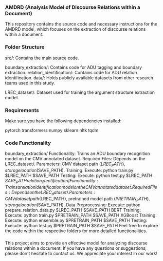 ### AMDRD (Analysis Model of Discourse Relations within a Document)
This repository contains the source code and necessary instructions for the AMDRD model, which focuses on the extraction of discourse relations within a document.

### Folder Structure
src/: Contains the main source code.

boundary_extraction/: Contains code for ADU tagging and boundary extraction.
relation_identification/: Contains code for ADU relation identification.
data/: Holds publicly available datasets from other research teams used in this study.

LREC_dataset/: Dataset used for training the argument structure extraction model.
### Requirements
Make sure you have the following dependencies installed:

pytorch
transformers
numpy
sklearn
nltk
tqdm
### Code Functionality
boundary_extraction/
Functionality: Trains an ADU boundary recognition model on the CMV annotated dataset.
Required Files: Depends on the LREC_dataset/.
Parameters: CMV dataset path ($LREC_PATH), storage location ($SAVE_PATH).
Training: Execute: python train.py $LREC_PATH $SAVE_PATH
Testing: Execute: python test.py $LREC_PATH $SAVE_PATH
relation_identification/
Functionality: Trains a relation identification model on the CMV annotated dataset.
Required Files: Depends on the LREC_dataset/.
Parameters: CMV dataset path ($LREC_PATH), pretrained model path ($PRETRAIN_PATH), storage location ($SAVE_PATH).
Data Preprocessing: Execute: python prepare_relation_data.py $LREC_PATH $SAVE_PATH
BERT Training: Execute: python train.py $PRETRAIN_PATH $SAVE_PATH
XGBoost Training: Execute: python ensemble.py $PRETRAIN_PATH $SAVE_PATH
Testing: Execute: python test.py $PRETRAIN_PATH $SAVE_PATH
Feel free to explore the code within the respective folders for more detailed functionalities.

###

This project aims to provide an effective model for analyzing discourse relations within a document. If you have any questions or suggestions, please don't hesitate to contact us. We appreciate your interest in our work!

